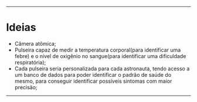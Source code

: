 ***
# Ideias
* Câmera atômica;
* Pulseira capaz de medir a temperatura corporal(para identificar uma febre) e o nível de oxigênio no sangue(para identificar uma dificuldade respiratória);
* Cada pulseira seria personalizada para cada astronauta, tendo acesso a um banco de dados para poder identificar o padrão de saúde do mesmo, para conseguir identificar possíveis sintomas com maior precisão;
***

